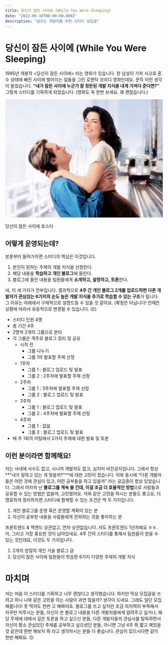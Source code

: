 ```yaml
---
title: 당신이 잠든 사이에 (While You Were Sleeping)
date: "2022-06-16T00:00:00.000Z"
description: "글쓰는 개발자를 위한 스터디 모집글"
---
```


# 당신이 잠든 사이에 (While You Were Sleeping)

1995년 개봉작 <당신이 잠든 사이에> 라는 영화가 있습니다. 한 남성이 기차 사고로 혼수 상태에 빠진 사이에 벌어지는 일들을 그린 로맨틱 코미디 영화인데요. 문득 이런 생각이 들었습니다. **“내가 잠든 사이에 누군가 잘 정돈된 개발 지식을 내게 가져다 준다면?”** 그렇게 스터디를 기획하게 되었습니다. (영화도 꼭 한번 보세요. 꽤 괜찮습니다.)

![당신이 잠든 사이에 포스터](WYWS.jpeg)

당신이 잠든 사이에 포스터

## 어떻게 운영되는데?

본론부터 들어가자면 스터디의 핵심은 이것입니다.

1. 본인이 원하는 주제의 개발 지식을 선정한다.
2. 해당 내용을 **학습하고 개인 블로그**에 올린다.
3. 블로그에 올린 내용을 팀원들에게 **소개하고, 설명하고, 토론**한다.

네, 이 세 가지가 전부입니다. 결과적으로 **4주 간 개인 블로그 2개를 업로드하면 다른 개발자가 관심있는 6가지의 순도 높은 개발 지식을 추가로 학습할 수 있는 구조**가 됩니다. 그 이유는 아래에서 구체적으로 설명드릴 수 있을 것 같아요. (확정은 아닙니다! 언제든 상황에 따라서 유동적으로 변경될 수 있습니다. 😌)

- 스터디 인원 4명
- 총 기간 4주
- 2명씩 2개의 그룹으로 분리
- 각 그룹은 격주로 블로그 정리 및 공유
  - 시작 전
    - 그룹 나누기
    - 그룹 1의 발표할 주제 선정
  - 1주차
    - 그룹 1 : 블로그 업로드 및 발표
    - 그룹 2 : 2주차에 발표할 주제 선정
  - 2주차
    - 그룹 1 : 3주차에 발표할 주제 선정
    - 그룹 2 : 블로그 업로드 및 발표
  - 3주차
    - 그룹 1 : 블로그 업로드 및 발표
    - 그룹 2 : 4주차에 발표할 주제 선정
  - 4주차
    - 그룹 1 : 없음
    - 그룹 2 : 블로그 업로드 및 발표
- 매 주 1회의 미팅에서 2가지 주제에 대한 발표 및 토론

## 이런 분이라면 함께해요!

저는 사내에 사수도 없고, 시니어 개발자도 없고, 심지어 비전공자입니다. 그래서 항상 **“내가 잘하고 있는 게 맞을까?”**에 대한 고민이 컸습니다. 이와 동시에 “다른 개발자들은 어떤 것에 관심이 있고, 어떤 공부들을 하고 있을까” 라는 궁금증이 항상 있었습니다. 그래서 어차피 난 **블로그를 계속 쓸 건데, 이걸 조금 더 효율적인 방법**으로 사람들과 공유할 수 있는 방법은 없을까, 고민했어요. 저와 같은 고민을 하시는 분들도 좋고요, 더 명료하게 정리하자면 스터디에 함께할 수 있는 조건은 딱 두 가지입니다.

1. 개인 블로그를 운영 혹은 운영할 계획이 있는 분
2. 자신이 공부한 내용을 사람들에게 전파하는 것을 좋아하는 분

프론트엔드 & 백엔드 상관없고, 연차 상관없습니다. 저도 프론트엔드 1년차예요 ㅎㅎ. 아, 그리고 가장 중요한 것이 남아있네요. 4주 간의 스터디를 통해서 팀원들이 얻을 수 있는 것인데요, 이것도 두 가지입니다.

1. 2개의 양질의 개인 기술 블로그 글
2. 당신이 잠든 사이에 팀원들이 학습한 6가지 다양한 주제의 개발 지식

# 마치며

저는 처음 이 스터디를 기획하고 너무 괜찮다고 생각했습니다. 하지만 막상 모집글을 쓰려고 하니 나와 같은 고민을 하는 사람이 과연 많을까? 생각이 드네요. 그래도 일단 모집해봅니다! 못 먹어도 한번 고 해봐야죠. 블로그를 쓰고 싶지만 조금 의지력이 부족해서 자꾸만 미루시는 분들, 자신이 쓴 블로그 내용을 다른 개발자들에게 알려주고 싶거나, 해당 주제에 대해서 깊은 토론을 하고 싶으신 분들, 다른 개발자들의 관심사를 탐독하면서 자신이 평소 관심있던 주제를 공부하고 싶으셨던 분들, 아니면 그냥 4주 뭐 짧고 재밌을 것 같은데 한번 해보지 뭐 라고 생각하시는 분들 다 좋습니다. 관심이 있으시다면 같이 한번 해봐요. 🙃

